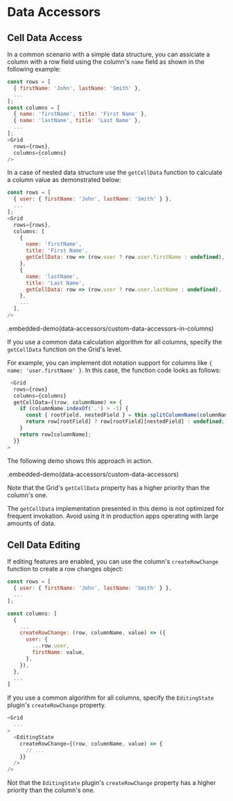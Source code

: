 # Data Accessors

## Cell Data Access

In a common scenario with a simple data structure, you can assiciate a column with a row field using the column's `name` field as shown in the following example:

```js
const rows = [
  { firstName: 'John', lastName: 'Smith' },
  ...
];
const columns = [
  { name: 'firstName', title: 'First Name' },
  { name: 'lastName', title: 'Last Name' },
  ...
];
<Grid
  rows={rows},
  columns={columns}
/>
```

In a case of nested data structure use the `getCellData` function to calculate a column value as demonstrated below:

```js
const rows = [
  { user: { firstName: 'John', lastName: 'Smith' } },
  ...
];
<Grid
  rows={rows},
  columns: [
    {
      name: 'firstName',
      title: 'First Name',
      getCellData: row => (row.user ? row.user.firstName : undefined),
    },
    {
      name: 'lastName',
      title: 'Last Name',
      getCellData: row => (row.user ? row.user.lastName : undefined),
    },
    ...
  ],
/>
```

.embedded-demo(data-accessors/custom-data-accessors-in-columns)

If you use a common data calculation algorithm for all columns, specify the `getCellData` function on the Grid's level.

For example, you can implement dot notation support for columns like `{ name: 'user.firstName' }`. In this case, the function code looks as follows:

```js
 <Grid
  rows={rows}
  columns={columns}
  getCellData={(row, columnName) => {
    if (columnName.indexOf('.') > -1) {
      const { rootField, nestedField } = this.splitColumnName(columnName);
      return row[rootField] ? row[rootField][nestedField] : undefined;
    }
    return row[columnName];
  }}
>
```

The following demo shows this approach in action.

.embedded-demo(data-accessors/custom-data-accessors)

Note that the Grid's `getCellData` property has a higher priority than the column's one.

The `getCellData` implementation presented in this demo is not optimized for frequent invokation. Avoid using it in production apps operating with large amounts of data.

## Cell Data Editing

If editing features are enabled, you can use the column's `createRowChange` function to create a row changes object:

```js
const rows = [
  { user: { firstName: 'John', lastName: 'Smith' } },
  ...
];

const columns: [
  {
    ...
    createRowChange: (row, columnName, value) => ({
      user: {
        ...row.user,
        firstName: value,
      },
    }),
  },
  ...
]
```

If you use a common algorithm for all columns, specify the `EditingState` plugin's `createRowChange` property.

```js
<Grid
  ...
>
  <EditingState
    createRowChange={(row, columnName, value) => {
      // ...
    }}
  />
/>
```

Not that the `EditingState` plugin's `createRowChange` property has a higher priority than the column's one.

